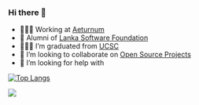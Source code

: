 ### Hi there 👋

- 🧑🏻‍💻 Working at [Aeturnum](https://aeturnum.com)
- 🔭 Alumni of [Lanka Software Foundation](http://opensource.lk/)
- 👨🏻‍🎓 I’m graduated from [UCSC](https://ucsc.cmb.ac.lk/)
- 👯 I’m looking to collaborate on [Open Source Projects](http://opensource.com/)
- 🤔 I’m looking for help with 

[![Top Langs](https://github-readme-stats.vercel.app/api/top-langs/?username=mohamednizar&layout=compact&count_private=true)](https://github.com/mohamednizar/github-readme-stats)

<img src="https://github-readme-stats.vercel.app/api?username=mohamednizar&&show_icons=true&count_private=true" /> 

